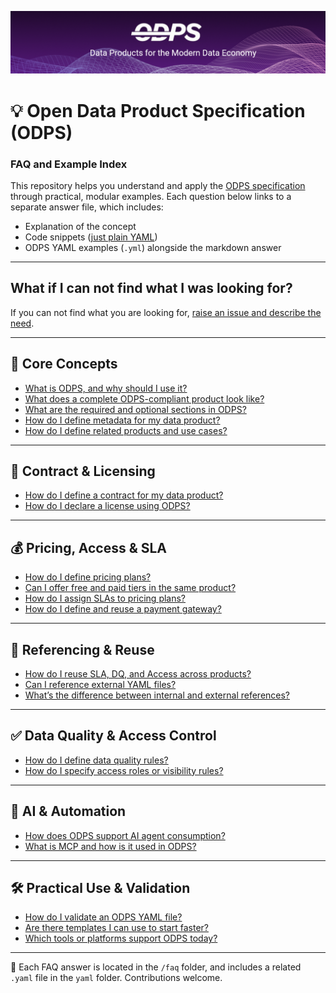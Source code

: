 ![header image](random/header.png)

# 💡 Open Data Product Specification (ODPS) 
### FAQ and Example Index

This repository helps you understand and apply the [ODPS specification](https://opendataproducts.org/) through practical, modular examples. Each question below links to a separate answer file, which includes:

- Explanation of the concept  
- Code snippets ([just plain YAML](faq/yaml)) 
- ODPS YAML examples (`.yml`) alongside the markdown answer  

---

## What if I can not find what I was looking for?

If you can not find what you are looking for, [raise an issue and describe the need](https://github.com/Open-Data-Product-Initiative/odps-examples/issues). 

---

## 📘 Core Concepts

- [What is ODPS, and why should I use it?](faq/what-is-odps.md)  
- [What does a complete ODPS-compliant product look like?](faq/full-example.md)  
- [What are the required and optional sections in ODPS?](faq/required-optional.md)  
- [How do I define metadata for my data product?](faq/define-metadata.md)
- [How do I define related products and use cases?](faq/define-related.md)  

---

## 📄 Contract & Licensing

- [How do I define a contract for my data product?](faq/contract.md)  
- [How do I declare a license using ODPS?](faq/license.md)

---

## 💰 Pricing, Access & SLA

- [How do I define pricing plans?](faq/pricing.md)  
- [Can I offer free and paid tiers in the same product?](faq/mixed-tiers.md)  
- [How do I assign SLAs to pricing plans?](faq/sla-linking.md)  
- [How do I define and reuse a payment gateway?](faq/payment-gateways.md)

---

## 🔁 Referencing & Reuse

- [How do I reuse SLA, DQ, and Access across products?](faq/reuse-components.md)  
- [Can I reference external YAML files?](faq/external-ref.md)  
- [What’s the difference between internal and external references?](faq/internal-vs-external-ref.md)

---

## ✅ Data Quality & Access Control

- [How do I define data quality rules?](faq/data-quality.md)  
- [How do I specify access roles or visibility rules?](faq/access-control.md)

---

## 🤖 AI & Automation

- [How does ODPS support AI agent consumption?](faq/ai-agent-consumption.md)  
- [What is MCP and how is it used in ODPS?](faq/mcp.md)

---

## 🛠️ Practical Use & Validation

- [How do I validate an ODPS YAML file?](faq/validation.md)  
- [Are there templates I can use to start faster?](faq/templates.md)  
- [Which tools or platforms support ODPS today?](faq/tools-support.md)

---

📂 Each FAQ answer is located in the `/faq` folder, and includes a related `.yaml` file in the `yaml` folder. Contributions welcome.
